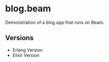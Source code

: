 # blog.beam
Demonstration of a blog app that runs on Beam.

## Versions
- Erlang Version
- Elixir Version

